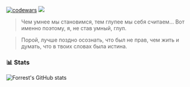 [![codewars](https://www.codewars.com/users/kostya%20bet/badges/micro)](https://codewars.com/users/kostya%20bet)
 <a href="https://leetcode.com/kostyabet/">
     <img src="https://cp-logo.vercel.app/leetcode/kostyabet"/>
 </a>
> Чем умнее мы становимся, тем глупее мы себя считаем...
> Вот именно поэтому, я, не став умный, глуп.

> Порой, лучше поздно осознать, что был не прав,
> чем жить и думать, что в твоих словах была истина.

### 📊 Stats

![Forrest's GitHub stats](https://github-readme-stats.vercel.app/api?username=kostyabet&show_icons=true&theme=gruvbox)
